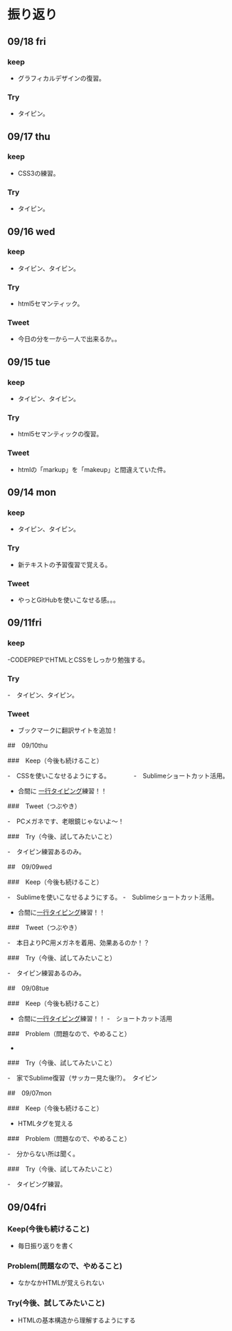 # 振り返り


## 09/18 fri

### keep

- グラフィカルデザインの復習。

### Try

- タイピン。


## 09/17 thu

### keep

- CSS3の練習。

### Try

- タイピン。


## 09/16 wed

### keep

- タイピン、タイピン。

### Try

- html5セマンティック。

### Tweet

- 今日の分を一から一人で出来るか。。


## 09/15 tue

### keep

- タイピン、タイピン。

### Try

- html5セマンティックの復習。

### Tweet

- htmlの「markup」を「makeup」と間違えていた件。


## 09/14 mon

### keep

- タイピン、タイピン。

### Try

- 新テキストの予習復習で覚える。

### Tweet

- やっとGitHubを使いこなせる感。。。


## 09/11fri

### keep

-CODEPREPでHTMLとCSSをしっかり勉強する。

### Try

-　タイピン、タイピン。

### Tweet

- ブックマークに翻訳サイトを追加！


##　09/10thu

###　Keep（今後も続けること）

-　CSSを使いこなせるようにする。　　　　
-　Sublimeショートカット活用。　　　　
- 合間に
<a href="http://www.seikoutyping.com/index.php?shosinshatyping">一行タイピング</a>練習！！

###　Tweet（つぶやき）

-　PCメガネです、老眼鏡じゃないよ～！

###　Try（今後、試してみたいこと）

-　タイピン練習あるのみ。

##　09/09wed

###　Keep（今後も続けること）

-　Sublimeを使いこなせるようにする。
-　Sublimeショートカット活用。
- 合間に<a href="http://www.seikoutyping.com/index.php?shosinshatyping">一行タイピング</a>練習！！

###　Tweet（つぶやき）

-　本日よりPC用メガネを着用、効果あるのか！？

###　Try（今後、試してみたいこと）

-　タイピン練習あるのみ。


##　09/08tue

###　Keep（今後も続けること）

- 合間に<a href="http://www.seikoutyping.com/index.php?shosinshatyping">一行タイピング</a>練習！！
-　ショートカット活用

###　Problem（問題なので、やめること）

-

###　Try（今後、試してみたいこと）

-　家でSublime復習（サッカー見た後!?）。　タイピン


##　09/07mon

###　Keep（今後も続けること）

- HTMLタグを覚える

###　Problem（問題なので、やめること）

-　分からない所は聞く。

###　Try（今後、試してみたいこと）

-　タイピング練習。


## 09/04fri

### Keep(今後も続けること)

- 毎日振り返りを書く

### Problem(問題なので、やめること)

- なかなかHTMLが覚えられない

### Try(今後、試してみたいこと)

- HTMLの基本構造から理解するようにする


